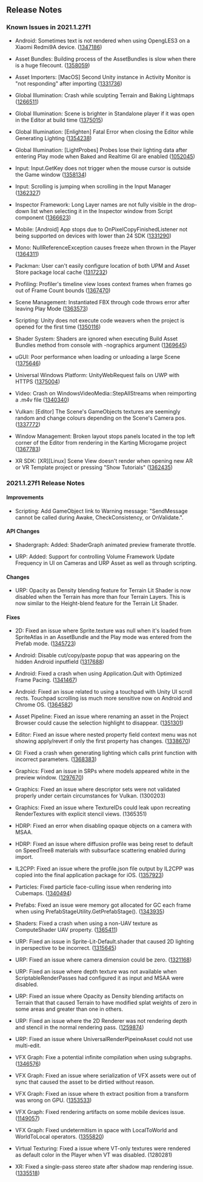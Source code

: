 ## Release Notes

### Known Issues in 2021.1.27f1

-   Android: Sometimes text is not rendered when using OpengLES3 on a Xiaomi Redmi9A device. ([1347186](https://issuetracker.unity3d.com/issues/android-the-text-is-missing-on-a-xiaomi-redmi9a-device))

-   Asset Bundles: Building process of the AssetBundles is slow when there is a huge filecount. ([1358059](https://issuetracker.unity3d.com/issues/building-process-of-the-assetbundles-is-slow-when-the-file-count-is-huge))

-   Asset Importers: \[MacOS\] Second Unity instance in Activity Monitor is \"not responding" after importing ([1331736](https://issuetracker.unity3d.com/issues/macos-second-unity-instance-in-activity-monitor-is-not-responding-after-importing))

-   Global Illumination: Crash while sculpting Terrain and Baking Lightmaps ([1266511](https://issuetracker.unity3d.com/issues/crash-while-sculpting-terrain))

-   Global Illumination: Scene is brighter in Standalone player if it was open in the Editor at build time ([1375015](https://issuetracker.unity3d.com/issues/scene-is-brighter-in-standalone-player-if-it-was-open-in-the-editor-at-build-time))

-   Global Illumination: \[Enlighten\] Fatal Error when closing the Editor while Generating Lighting ([1354238](https://issuetracker.unity3d.com/issues/fatal-error-when-closing-the-editor-while-generating-lighting))

-   Global Illumination: \[LightProbes\] Probes lose their lighting data after entering Play mode when Baked and Realtime GI are enabled ([1052045](https://issuetracker.unity3d.com/issues/light-probes-lose-their-lighting-data-after-entering-play-mode-when-baked-and-realtime-gi-are-enabled))

-   Input: Input.GetKey does not trigger when the mouse cursor is outside the Game window ([1358134](https://issuetracker.unity3d.com/issues/input-dot-getkey-does-not-trigger-when-the-mouse-cursor-is-outside-the-game-window))

-   Input: Scrolling is jumping when scrolling in the Input Manager ([1362327](https://issuetracker.unity3d.com/issues/scrolling-is-jumping-when-scrolling-in-the-input-manager))

-   Inspector Framework: Long Layer names are not fully visible in the drop-down list when selecting it in the Inspector window from Script component ([1366623](https://issuetracker.unity3d.com/issues/long-layer-names-are-not-fully-visible-in-the-drop-down-list-when-selecting-it-in-the-inspector-window-from-script-component))

-   Mobile: \[Android\] App stops due to OnPixelCopyFinishedListener not being supported on devices with lower than 24 SDK ([1331290](https://issuetracker.unity3d.com/issues/app-stops-due-to-onpixelcopyfinishedlistener-not-being-supported-on-devices-with-lower-than-24-sdk))

-   Mono: NullReferenceException causes freeze when thrown in the Player ([1364311](https://issuetracker.unity3d.com/issues/nullreferenceexception-causes-freeze-when-thrown-in-the-built-project))

-   Packman: User can\'t easily configure location of both UPM and Asset Store package local cache ([1317232](https://issuetracker.unity3d.com/issues/user-cant-easily-configure-location-of-both-upm-and-asset-store-package-local-cache))

-   Profiling: Profiler\'s timeline view loses context frames when frames go out of Frame Count bounds ([1367470](https://issuetracker.unity3d.com/issues/timeline-view-looses-context-frames-when-frames-go-out-of-frame-count-bounds))

-   Scene Management: Instantiated FBX through code throws error after leaving Play Mode ([1363573](https://issuetracker.unity3d.com/issues/instantiated-fbx-through-code-throws-error-after-leaving-play-mode))

-   Scripting: Unity does not execute code weavers when the project is opened for the first time ([1350116](https://issuetracker.unity3d.com/issues/unity-does-not-execute-code-weavers-when-its-opened-for-the-first-time))

-   Shader System: Shaders are ignored when executing Build Asset Bundles method from console with -nographics argument ([1369645](https://issuetracker.unity3d.com/issues/shaders-are-ignored-when-executing-build-asset-bundles-method-from-console-with-nographics-argument))

-   uGUI: Poor performance when loading or unloading a large Scene ([1375646](https://issuetracker.unity3d.com/issues/poor-performance-when-loading-or-unloading-a-large-scene-1))

-   Universal Windows Platform: UnityWebRequest fails on UWP with HTTPS ([1375004](https://issuetracker.unity3d.com/issues/unitywebrequest-fails-on-uwp-with-https))

-   Video: Crash on WindowsVideoMedia::StepAllStreams when reimporting a .m4v file ([1340340](https://issuetracker.unity3d.com/issues/crash-on-windowsvideomedia-stepallstreams-when-reimporting-a-m4v-file))

-   Vulkan: \[Editor\] The Scene\'s GameObjects textures are seemingly random and change colours depending on the Scene\'s Camera pos. ([1337772](https://issuetracker.unity3d.com/issues/vulkan-editor-the-scenes-gameobjects-textures-are-seemingly-random-and-change-colours-depending-on-the-scenes-camera-pos))

-   Window Management: Broken layout stops panels located in the top left corner of the Editor from rendering in the Karting Microgame project ([1367783](https://issuetracker.unity3d.com/issues/broken-layout-stops-panels-located-in-the-top-left-corner-of-the-editor-from-rendering-in-the-karting-microgame-project))

-   XR SDK: \[XR\]\[Linux\] Scene View doesn\'t render when opening new AR or VR Template project or pressing \"Show Tutorials\" ([1362435](https://issuetracker.unity3d.com/issues/xr-linux-scene-view-doesnt-render-when-opening-new-ar-or-vr-template-project-or-pressing-show-tutorials))

### 2021.1.27f1 Release Notes

#### Improvements

-   Scripting: Add GameObject link to Warning message: \"SendMessage cannot be called during Awake, CheckConsistency, or OnValidate.\".

#### API Changes

-   Shadergraph: Added: ShaderGraph animated preview framerate throttle.

-   URP: Added: Support for controlling Volume Framework Update Frequency in UI on Cameras and URP Asset as well as through scripting.

#### Changes

-   URP: Opacity as Density blending feature for Terrain Lit Shader is now disabled when the Terrain has more than four Terrain Layers. This is now similar to the Height-blend feature for the Terrain Lit Shader.

#### Fixes

-   2D: Fixed an issue where Sprite.texture was null when it\'s loaded from SpriteAtlas in an AssetBundle and the Play mode was entered from the Prefab mode. ([1345723](https://issuetracker.unity3d.com/issues/sprite-dot-texture-is-null-when-its-loaded-from-spriteatlas-in-an-assetbundle-and-the-play-mode-is-entered-from-the-prefab-mode))

-   Android: Disable cut/copy/paste popup that was appearing on the hidden Android inputfield ([1317688](https://issuetracker.unity3d.com/issues/android-tmp-inputfield-selection-appears-above-keyboard-and-is-interactable-when-hide-mobile-input-enabled))

-   Android: Fixed a crash when using Application.Quit with Optimized Frame Pacing. ([1341467](https://issuetracker.unity3d.com/issues/application-dot-quit-exits-with-signal-11-sigsegv))

-   Android: Fixed an issue related to using a touchpad with Unity UI scroll rects. Touchpad scrolling iss much more sensitive now on Android and Chrome OS. ([1364582](https://issuetracker.unity3d.com/issues/chrome-os-touchpad-scrolling-does-not-work-well-with-unity-ui-scroll-rects))

-   Asset Pipeline: Fixed an issue where renaming an asset in the Project Browser could cause the selection highlight to disappear. ([1351301](https://issuetracker.unity3d.com/issues/renaming-the-material-removes-the-selection-cursor-and-makes-the-selection-invalid))

-   Editor: Fixed an issue where nested property field context menu was not showing apply/revert if only the first property has changes. ([1338670](https://issuetracker.unity3d.com/issues/revert-and-apply-to-prefab-options-are-not-visible-when-nesting-a-beginproperty-slash-endproperty-and-right-clicking-on-the-property))

-   GI: Fixed a crash when generating lighting which calls print function with incorrect parameters. ([1368383](https://issuetracker.unity3d.com/issues/crash-when-generating-lightning))

-   Graphics: Fixed an issue in SRPs where models appeared white in the preview window. ([1297670](https://issuetracker.unity3d.com/issues/hdrp-model-preview-in-inspector-loses-coloring))

-   Graphics: Fixed an issue where descriptor sets were not validated properly under certain circumstances for Vulkan. (1300203)

-   Graphics: Fixed an issue where TextureIDs could leak upon recreating RenderTextures with explicit stencil views. (1365351)

-   HDRP: Fixed an error when disabling opaque objects on a camera with MSAA.

-   HDRP: Fixed an issue where diffusion profile was being reset to default on SpeedTree8 materials with subsurface scattering enabled during import.

-   IL2CPP: Fixed an issue where the profile.json file output by IL2CPP was copied into the final application package for iOS. ([1357923](https://issuetracker.unity3d.com/issues/ios-xcode-builds-contain-a-reference-to-profile-dot-json))

-   Particles: Fixed particle face-culling issue when rendering into Cubemaps. ([1340494](https://issuetracker.unity3d.com/issues/particles-are-not-visible-in-the-cube-render-texture-when-using-camera-dot-rendertocubemap))

-   Prefabs: Fixed an issue were memory got allocated for GC each frame when using PrefabStageUtility.GetPrefabStage(). ([1343935](https://issuetracker.unity3d.com/issues/memory-gets-allocated-for-gc-each-frame-when-using-prefabstageutility-dot-getprefabstage))

-   Shaders: Fixed a crash when using a non-UAV texture as ComputeShader UAV property. ([1365411](https://issuetracker.unity3d.com/issues/crash-on-computeshader-dispatchcomputeshader-when-attempting-to-bind-texture-as-uav-without-uav-usage-flag-set))

-   URP: Fixed an issue in Sprite-Lit-Default.shader that caused 2D lighting in perspective to be incorrect. ([1315645](https://issuetracker.unity3d.com/issues/lighting-renders-incorrectly-when-using-2d-lighting-and-perspective-camera))

-   URP: Fixed an issue where camera dimension could be zero. ([1321168](https://issuetracker.unity3d.com/issues/urp-attempting-to-get-camera-relative-temporary-rendertexture-is-thrown-when-tweening-the-viewport-rect-values-of-a-camera))

-   URP: Fixed an issue where depth texture was not available when ScriptableRenderPasses had configured it as input and MSAA were disabled.

-   URP: Fixed an issue where Opacity as Density blending artifacts on Terrain that that caused Terrain to have modified splat weights of zero in some areas and greater than one in others.

-   URP: Fixed an issue where the 2D Renderer was not rendering depth and stencil in the normal rendering pass. ([1259874](https://issuetracker.unity3d.com/issues/normal-buffer-writing-does-not-respect-depth-buffer-when-using-2drenderer))

-   URP: Fixed an issue where UniversalRenderPipeineAsset could not use multi-edit.

-   VFX Graph: Fixe a potential infinite compilation when using subgraphs. ([1346576](https://issuetracker.unity3d.com/issues/editor-compiles-endlessly-the-vfx-graph-assets-from-the-samples))

-   VFX Graph: Fixed an issue where serialization of VFX assets were out of sync that caused the asset to be dirtied without reason.

-   VFX Graph: Fixed an issue where th extract position from a transform was wrong on GPU. ([1353533](https://issuetracker.unity3d.com/issues/vfx-extract-position-from-transform-on-gpu-returns-zero))

-   VFX Graph: Fixed rendering artifacts on some mobile devices issue. ([1149057](https://issuetracker.unity3d.com/issues/lwrp-vfx-graph-projects-have-visual-artifacts-when-viewed-with-certain-mobile-gpus))

-   VFX Graph: Fixed undetermitism in space with LocalToWorld and WorldToLocal operators. ([1355820](https://issuetracker.unity3d.com/issues/vfx-urp-order-of-transformations-changes-when-saving-graph))

-   Virtual Texturing: Fixed a issue where VT-only textures were rendered as default color in the Player when VT was disabled. (1280281)

-   XR: Fixed a single-pass stereo state after shadow map rendering issue. ([1335518](https://issuetracker.unity3d.com/issues/xr-sdk-single-pass-stereo-instanced-rendering-breaks-when-rendering-into-the-shadow-map-of-a-spotlight-source))
